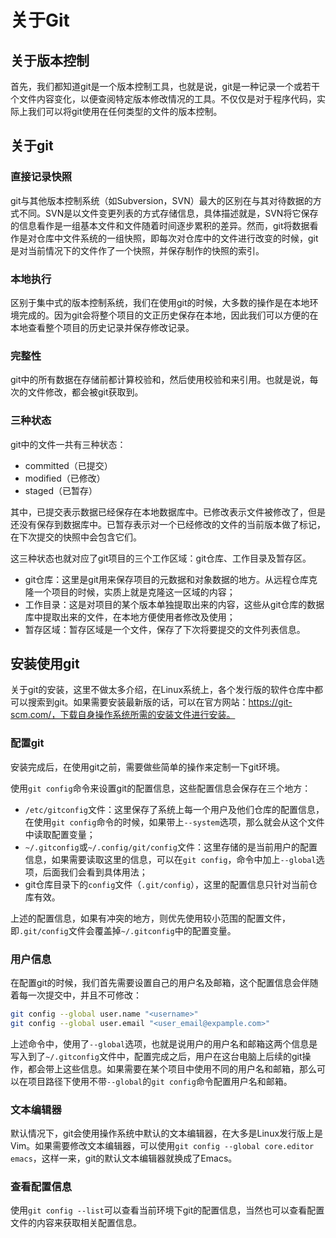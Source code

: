 # 关于Git

## 关于版本控制

首先，我们都知道git是一个版本控制工具，也就是说，git是一种记录一个或若干个文件内容变化，以便查阅特定版本修改情况的工具。不仅仅是对于程序代码，实际上我们可以将git使用在任何类型的文件的版本控制。

## 关于git

### 直接记录快照

git与其他版本控制系统（如Subversion，SVN）最大的区别在与其对待数据的方式不同。SVN是以文件变更列表的方式存储信息，具体描述就是，SVN将它保存的信息看作是一组基本文件和文件随着时间逐步累积的差异。然而，git将数据看作是对仓库中文件系统的一组快照，即每次对仓库中的文件进行改变的时候，git是对当前情况下的文件作了一个快照，并保存制作的快照的索引。

### 本地执行

区别于集中式的版本控制系统，我们在使用git的时候，大多数的操作是在本地环境完成的。因为git会将整个项目的文正历史保存在本地，因此我们可以方便的在本地查看整个项目的历史记录并保存修改记录。

### 完整性

git中的所有数据在存储前都计算校验和，然后使用校验和来引用。也就是说，每次的文件修改，都会被git获取到。

### 三种状态

git中的文件一共有三种状态：

- committed（已提交）
- modified（已修改）
- staged（已暂存）

其中，已提交表示数据已经保存在本地数据库中。已修改表示文件被修改了，但是还没有保存到数据库中。已暂存表示对一个已经修改的文件的当前版本做了标记，在下次提交的快照中会包含它们。

这三种状态也就对应了git项目的三个工作区域：git仓库、工作目录及暂存区。

- git仓库：这里是git用来保存项目的元数据和对象数据的地方。从远程仓库克隆一个项目的时候，实质上就是克隆这一区域的内容；
- 工作目录：这是对项目的某个版本单独提取出来的内容，这些从git仓库的数据库中提取出来的文件，在本地方便使用者修改及使用；
- 暂存区域：暂存区域是一个文件，保存了下次将要提交的文件列表信息。

## 安装使用git

关于git的安装，这里不做太多介绍，在Linux系统上，各个发行版的软件仓库中都可以搜索到git。如果需要安装最新版的话，可以在官方网站：https://git-scm.com/，下载自身操作系统所需的安装文件进行安装。

### 配置git

安装完成后，在使用git之前，需要做些简单的操作来定制一下git环境。

使用`git config`命令来设置git的配置信息，这些配置信息会保存在三个地方：

- `/etc/gitconfig`文件：这里保存了系统上每一个用户及他们仓库的配置信息，在使用`git config`命令的时候，如果带上`--system`选项，那么就会从这个文件中读取配置变量；
- `~/.gitconfig`或`~/.config/git/config`文件：这里存储的是当前用户的配置信息，如果需要读取这里的信息，可以在`git config`，命令中加上`--global`选项，后面我们会看到具体用法；
- git仓库目录下的`config`文件（`.git/config`），这里的配置信息只针对当前仓库有效。

上述的配置信息，如果有冲突的地方，则优先使用较小范围的配置文件，即`.git/config`文件会覆盖掉`~/.gitconfig`中的配置变量。

### 用户信息

在配置git的时候，我们首先需要设置自己的用户名及邮箱，这个配置信息会伴随着每一次提交中，并且不可修改：

```bash
git config --global user.name "<username>"
git config --global user.email "<user_email@expample.com>"
```

上述命令中，使用了`--global`选项，也就是说用户的用户名和邮箱这两个信息是写入到了`~/.gitconfig`文件中，配置完成之后，用户在这台电脑上后续的git操作，都会带上这些信息。如果需要在某个项目中使用不同的用户名和邮箱，那么可以在项目路径下使用不带`--global`的`git config`命令配置用户名和邮箱。

### 文本编辑器

默认情况下，git会使用操作系统中默认的文本编辑器，在大多是Linux发行版上是Vim。如果需要修改文本编辑器，可以使用`git config --global core.editor emacs`，这样一来，git的默认文本编辑器就换成了Emacs。

### 查看配置信息

使用`git config --list`可以查看当前环境下git的配置信息，当然也可以查看配置文件的内容来获取相关配置信息。

